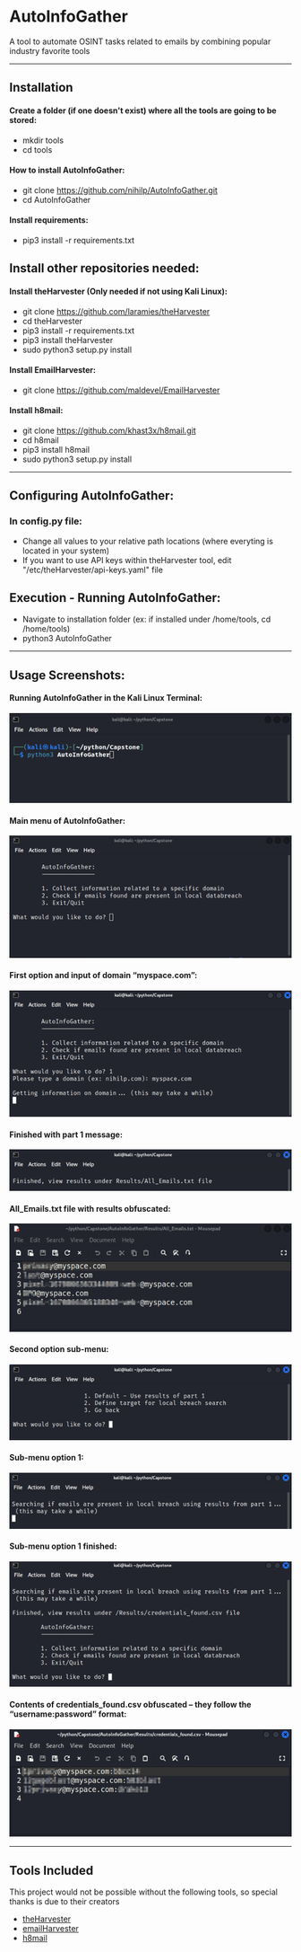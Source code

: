 # AutoInfoGather
A tool to automate OSINT tasks related to emails by combining popular industry favorite tools

---
## Installation

#### Create a folder (if one doesn't exist) where all the tools are going to be stored:

* mkdir tools
* cd tools

#### How to install AutoInfoGather:

* git clone https://github.com/nihilp/AutoInfoGather.git
* cd AutoInfoGather

#### Install requirements:

* pip3 install -r requirements.txt

## Install other repositories needed:

#### Install theHarvester (Only needed if not using Kali Linux):

* git clone https://github.com/laramies/theHarvester 
* cd theHarvester
* pip3 install -r requirements.txt
* pip3 install theHarvester
* sudo python3 setup.py install 

#### Install EmailHarvester:

* git clone https://github.com/maldevel/EmailHarvester

#### Install h8mail:

* git clone https://github.com/khast3x/h8mail.git
* cd h8mail
* pip3 install h8mail
* sudo python3 setup.py install 

---
## Configuring AutoInfoGather:

### In config.py file:

* Change all values to your relative path locations (where everyting is located in your system) 
* If you want to use API keys within theHarvester tool, edit "/etc/theHarvester/api-keys.yaml" file

## Execution - Running AutoInfoGather:

* Navigate to installation folder (ex: if installed under /home/tools, cd /home/tools)
* python3 AutoInfoGather

---
## Usage Screenshots:

#### Running AutoInfoGather in the Kali Linux Terminal:
![Running AutoInfoGather in the Kali Linux Terminal](/Screenshots/001.png?raw=true "Running AutoInfoGather in the Kali Linux Terminal")

#### Main menu of AutoInfoGather:
![Main menu of AutoInfoGather](/Screenshots/002.png?raw=true "Main menu of AutoInfoGather")

#### First option and input of domain “myspace.com”:
![First option and input of domain myspace.com](/Screenshots/003.png?raw=true "First option and input of domain myspace.com")

#### Finished with part 1 message:
![Finished with part 1 message](/Screenshots/004.png?raw=true "Finished with part 1 message")

#### All_Emails.txt file with results obfuscated:
![All_Emails.txt file with results obfuscated](/Screenshots/005.png?raw=true "All_Emails.txt file with results obfuscated")

#### Second option sub-menu:
![Second option sub-menu](/Screenshots/006.png?raw=true "Second option sub-menu")

#### Sub-menu option 1:
![Sub-menu option 1](/Screenshots/007.png?raw=true "Sub-menu option 1")

#### Sub-menu option 1 finished:
![Sub-menu option 1 finished](/Screenshots/008.png?raw=true "Sub-menu option 1 finished")

#### Contents of credentials_found.csv obfuscated – they follow the “username:password” format:
![Contents of credentials_found.csv obfuscated – they follow the “username:password” format](/Screenshots/009.png?raw=true "Contents of credentials_found.csv obfuscated – they follow the “username:password” format")

---
## Tools Included
This project would not be possible without the following tools, so special thanks is due to their creators

* [theHarvester](https://github.com/laramies/theHarvester)
* [emailHarvester](https://github.com/maldevel/EmailHarvester)
* [h8mail](https://github.com/khast3x/h8mail)